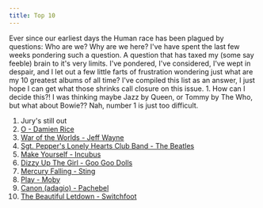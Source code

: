 ```yaml
---
title: Top 10
---
```

Ever since our earliest days the Human race has been plagued by questions: Who are we? Why are we here? I've have spent the last few weeks pondering such a question. A question that has taxed my (some say feeble) brain to it's very limits. I've pondered, I've considered, I've wept in despair, and I let out a few little farts of frustration wondering just what are my 10 greatest albums of all time? I've compiled this list as an answer, I just hope I can get what those shrinks call closure on this issue. 1. How can I decide this?! I was thinking maybe Jazz by Queen, or Tommy by The Who, but what about Bowie?? Nah, number 1 is just too difficult. 

1. Jury's still out
2. [O - Damien Rice](http://www.amazon.co.uk/exec/obidos/ASIN/B0000AXKRB/qid=1111579587/sr=2-1/ref=sr_2_11_1/026-9417544-1998851) 
3. [War of the Worlds - Jeff Wayne](http://www.amazon.co.uk/exec/obidos/ASIN/B00004SKNF/qid=1111579022/sr=2-1/ref=sr_2_11_1/026-9417544-1998851) 
4. [Sgt. Pepper's Lonely Hearts Club Band - The Beatles](http://www.amazon.co.uk/exec/obidos/ASIN/B000002UAU/ref=lm_lb_5/026-9417544-1998851) 
5. [Make Yourself - Incubus](http://www.amazon.co.uk/exec/obidos/ASIN/B00005JCRW/qid=1111579651/sr=2-1/ref=sr_2_11_1/026-9417544-1998851) 
6. [Dizzy Up The Girl - Goo Goo Dolls](http://www.amazon.co.uk/exec/obidos/ASIN/B000026VGL/qid=1111579744/sr=1-1/ref=sr_1_11_1/026-9417544-1998851) 
7. [Mercury Falling - Sting](http://www.amazon.co.uk/exec/obidos/ASIN/B00000744X/qid=1111579826/sr=1-24/ref=sr_1_2_24/026-9417544-1998851) 
8. [Play - Moby](http://www.amazon.co.uk/exec/obidos/ASIN/B00000JCXD/qid=1111579868/sr=2-2/ref=sr_2_11_2/026-9417544-1998851) 
9. [Canon (adagio) - Pachebel](http://www.amazon.co.uk/exec/obidos/ASIN/B00006HARP/qid%3D1111579915/026-9417544-1998851) 
10. [The Beautiful Letdown - Switchfoot](http://www.amazon.co.uk/exec/obidos/ASIN/B0002I8U16/qid=1111580009/sr=1-6/ref=sr_1_11_6/026-9417544-1998851)